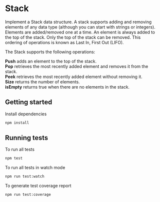 # Stack

Implement a Stack data structure. A stack supports adding and removing elements of any data type (although you can start with strings or integers). Elements are added/removed one at a time. An element is always added to the top of the stack. Only the top of the stack can be removed. This ordering of operations is known as Last In, First Out (LIFO).

The Stack supports the following operations:

**Push** adds an element to the top of the stack.\
**Pop** retrieves the most recently added element and removes it from the stack.\
**Peek** retrieves the most recently added element without removing it.\
**Size** returns the number of elements.\
**isEmpty** returns true when there are no elements in the stack.


## Getting started

Install dependencies

```sh
npm install
```

## Running tests

To run all tests

```sh
npm test
```

To run all tests in watch mode

```sh
npm run test:watch
```

To generate test coverage report

```sh
npm run test:coverage
```

